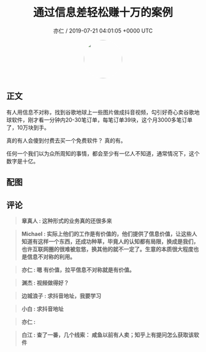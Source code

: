<h1 align="center">通过信息差轻松赚十万的案例</h1>
<p align="center">
    <a>亦仁 / 2019-07-21 04:01:05 &#43;0000 UTC</a>
</p>

<div align="center">
    <img src="https://images.zsxq.com/Fn3NQqCN8nuGF86yZPXSbEsl0mb3?e=1590940799&amp;token=kIxbL07-8jAj8w1n4s9zv64FuZZNEATmlU_Vm6zD:pfbNc8W3hS0oYG_hyXXh_rHMHuc=" width="100" height="100" style="border:1px solid;border-radius:50%; color:#ffffff"/>
</div>

## 正文

<div>
有人用信息不对称，找到谷歌地球上一些图片做成抖音视频，勾引好奇心卖谷歌地球软件，刚才看一分钟内20-30笔订单，每笔订单39块，这个月3000多笔订单了，10万块到手。

真的有人会傻到付费去买一个免费软件？ 真的有。

任何一个我们以为众所周知的事情，都会至少有一亿人不知道，通常情况下，这个数字是十亿。
</div>

## 配图
<div class="image" align="center">

</div>

## 评论

<div align="left">
<div>

<blockquote >
<span> <strong>章真人 : 这种形式的业务真的还很多来 </strong></span>
</blockquote>

<blockquote >
<span> <strong>Michael : 实际上他们的工作是有价值的，他们提供了信息价值，让这些人知道有这样一个东西，还成功种草，毕竟人的认知都有局限，换成是我们，也许互联网圈的很难被忽悠，换其他的就不一定了。生意的本质很大程度也是信息不对称的利用。 </strong></span>
</blockquote>

<blockquote >
<span> <strong>亦仁 : 嗯 有价值，拉平信息不对称就是有价值。 </strong></span>
</blockquote>

<blockquote >
<span> <strong>渊杰 : 视频做得好？ </strong></span>
</blockquote>

<blockquote >
<span> <strong>边城浪子 : 求抖音地址，我要学习 </strong></span>
</blockquote>

<blockquote >
<span> <strong>小白 : 求抖音地址 </strong></span>
</blockquote>

<blockquote >
<span> <strong>亦仁 :  </strong></span>
</blockquote>

<blockquote >
<span> <strong>白江 : 查了一番，几个线索：
咸鱼以前有人卖；知乎上有提问怎么获取该软件 </strong></span>
</blockquote>

</div>
</div>